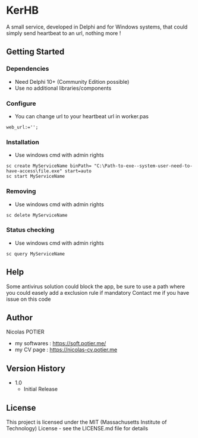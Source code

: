 # KerHB

A small service, developed in Delphi and for Windows systems, that could simply send heartbeat to an url, nothing more !

## Getting Started

### Dependencies

* Need Delphi 10+ (Community Edition possible)
* Use no additional libraries/components

### Configure

* You can change url to your heartbeat url in worker.pas
``` 
web_url:='';
```

### Installation

* Use windows cmd with admin rights
```
sc create MyServiceName binPath= "C:\Path-to-exe--system-user-need-to-have-access\file.exe" start=auto
sc start MyServiceName
```

### Removing

* Use windows cmd with admin rights
```
sc delete MyServiceName
```

### Status checking

* Use windows cmd with admin rights
```
sc query MyServiceName
```

## Help

Some antivirus solution could block the app, be sure to use a path where you could easely add a exclusion rule if mandatory
Contact me if you have issue on this code

## Author

Nicolas POTIER

* my softwares : https://soft.potier.me/
* my CV page : https://nicolas-cv.potier.me

## Version History

* 1.0
    * Initial Release

## License

This project is licensed under the MIT (Massachusetts Institute of Technology) License - see the LICENSE.md file for details
